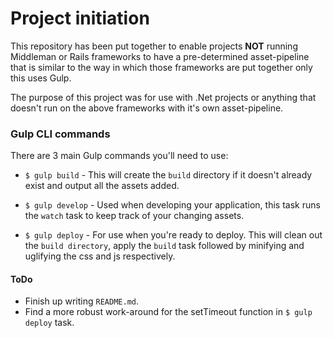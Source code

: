 # Project initiation

This repository has been put together to enable projects **NOT** running Middleman or Rails frameworks to have a pre-determined asset-pipeline that is similar to the way in which those frameworks are put together only this uses Gulp.

The purpose of this project was for use with .Net projects or anything that doesn't run on the above frameworks with it's own asset-pipeline.

### Gulp CLI commands

There are 3 main Gulp commands you'll need to use:

* `$ gulp build` - This will create the `build` directory if it doesn't already exist and output all the assets added.

* `$ gulp develop` - Used when developing your application, this task runs the `watch` task to keep track of your changing assets.

* `$ gulp deploy` - For use when you're ready to deploy. This will clean out the `build directory`, apply the `build` task followed by minifying and uglifying the css and js respectively.

#### ToDo

* Finish up writing `README.md`.
* Find a more robust work-around for the setTimeout function in `$ gulp deploy` task.
